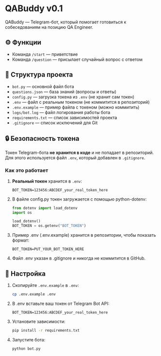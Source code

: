 # QABuddy v0.1

QABuddy — Telegram-бот, который помогает готовиться к собеседованиям на позицию QA Engineer.

## ⚙️ Функции

- Команда `/start` — приветствие
- Команда `/question` — присылает случайный вопрос с ответом

## 📁 Структура проекта

- `bot.py` — основной файл бота
- `questions.json` — база знаний (вопросы и ответы)
- `config.py` — загрузка токена из `.env` (не хранит сам токен)
- `.env` — файл с реальным токеном (не коммитится в репозиторий)
- `.env.example` — пример файла с токеном (можно коммитить)
- `logs/bot.log` — файл логирования работы бота
- `requirements.txt` — список зависимостей проекта
- `.gitignore` — список исключений для Git

## 🔒 Безопасность токена

Токен Telegram-бота **не хранится в коде** и не попадает в репозиторий.  
Для этого используется файл `.env`, который добавлен в `.gitignore`.

### Как это работает
1. **Реальный токен** хранится в `.env`:
   ```env
   BOT_TOKEN=123456:ABCDEF_your_real_token_here
2. В файле config.py токен загружается с помощью python-dotenv:
    ```python
   from dotenv import load_dotenv
    import os

    load_dotenv()
    BOT_TOKEN = os.getenv("BOT_TOKEN")
3. Пример .env (.env.example) хранится в репозитории, чтобы показать формат:
    ```env
   BOT_TOKEN=PUT_YOUR_BOT_TOKEN_HERE
4. Файл .env указан в .gitignore и никогда не коммитится в GitHub.

## 🚀 Настройка

1. Скопируйте `.env.example` в `.env`:
   ```bash
   cp .env.example .env
2. В .env вставьте ваш токен от Telegram Bot API:
    ```env
    BOT_TOKEN=123456:ABCDEF_your_real_token_here
3. Установите зависимости:
   ```bash
   pip install -r requirements.txt
4. Запустите бота:
    ```bash
   python bot.py
